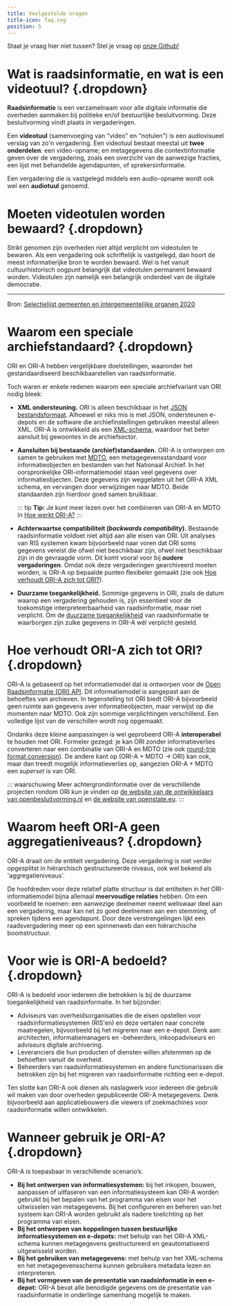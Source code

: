```yaml
---
title: Veelgestelde vragen
title-icon: faq.svg
position: 5
---
```


Staat je vraag hier niet tussen? Stel je vraag op [onze Github!](https://github.com/Regionaal-Archief-Rivierenland/ORI-A-XSD/discussions/categories/q-a)

# Wat is raadsinformatie, en wat is een videotuul? {.dropdown}

**Raadsinformatie** is een verzamelnaam voor alle digitale informatie die overheden aanmaken bij politieke en/of bestuurlijke besluitvorming. Deze besluitvorming vindt plaats in vergaderingen.

Een **videotuul** (samenvoeging van "video" en "notulen") is een audiovisueel verslag van zo'n vergadering. Een videotuul bestaat meestal uit **twee onderdelen**: een video-opname; en metagegevens die contextinformatie geven over de vergadering, zoals een overzicht van de aanwezige fracties,  een lijst met behandelde agendapunten, of sprekersinformatie.

Een vergadering die is vastgelegd middels een audio-opname wordt ook wel een **audiotuul** genoemd.

# Moeten videotulen worden bewaard? {.dropdown}

Strikt genomen zijn overheden niet altijd verplicht om videotulen te bewaren. Als een vergadering ook schriftelijk is vastgelegd, dan hoort de meest informatierijke bron te worden bewaard. Wel is het vanuit cultuurhistorisch oogpunt belangrijk dat videotulen permanent bewaard worden. Videotulen zijn namelijk een belangrijk onderdeel van de digitale democratie.

----

Bron: [Selectielijst gemeenten en intergemeentelijke organen 2020](https://www.nationaalarchief.nl/archiveren/kennisbank/selectielijst-gemeenten-en-intergemeentelijke-organen-2020)

# Waarom een speciale archiefstandaard? {.dropdown}

ORI en ORI-A hebben vergelijkbare doelstellingen, waaronder het gestandaardiseerd beschikbaarstellen van raadsinformatie.

Toch waren er enkele redenen waarom een speciale archiefvariant van ORI nodig bleek:

* **XML ondersteuning.** ORI is alleen beschikbaar in het [JSON bestandsformaat](https://en.wikipedia.org/wiki/JSON). Alhoewel er niks mis is met JSON, ondersteunen e-depots en de software die archiefinstellingen gebruiken meestal alleen XML. ORI-A is ontwikkeld als een [XML-schema](downloads#xml-schema), waardoor het beter aansluit bij gewoontes in de archiefsector.

* **Aansluiten bij bestaande (archief)standaarden.** ORI-A is ontworpen om samen te gebruiken met [MDTO](https://www.nationaalarchief.nl/archiveren/mdto#collapse-102790), een metagegevensstandaard voor informatieobjecten en bestanden van het Nationaal Archief. In het oorspronkelijke ORI-informatiemodel staan veel gegevens over informatieobjecten. Deze gegevens zijn weggelaten uit het ORI-A XML schema, en vervangen door verwijzingen naar MDTO. Beide standaarden zijn hierdoor goed samen bruikbaar.

  ::: tip
  **Tip:** Je kunt meer lezen over het combineren van ORI-A en MDTO in [Hoe werkt ORI-A?](hoe-werkt-ori-a#ori-a-mdto-combineren)
  :::

* **Achterwaartse compatibiliteit (_backwards compatibility_).**  Bestaande raadsinformatie voldoet niet altijd aan alle eisen van ORI. Uit analyses van RIS systemen kwam bijvoorbeeld naar voren dat ORI soms gegevens vereist die ofwel niet beschikbaar zijn, ofwel niet beschikbaar zijn in de gevraagde vorm. Dit komt vooral voor bij **oudere vergaderingen**. Omdat ook deze vergaderingen gearchiveerd moeten worden, is ORI-A op bepaalde punten flexibeler gemaakt (zie ook [Hoe verhoudt ORI-A zich tot ORI?](faq#hoe-verhoudt-ori-a-zich-tot-ori)).

* **Duurzame toegankelijkheid.** Sommige gegevens in ORI, zoals de datum waarop een vergadering gehouden is, zijn essentieel voor de toekomstige interpreteerbaarheid van raadsinformatie, maar niet verplicht. Om de [duurzame toegankelijkheid](https://www.nationaalarchief.nl/archiveren/kennisbank/duurzaam-toegankelijk) van raadsinformatie te waarborgen zijn zulke gegevens in ORI-A wél verplicht gesteld.

# Hoe verhoudt ORI-A zich tot ORI? {.dropdown}

ORI-A is gebaseerd op het informatiemodel dat is ontworpen voor de [Open Raadsinformatie (ORI) API](https://github.com/VNG-Realisatie/ODS-Open-Raadsinformatie). Dit informatiemodel is aangepast aan de behoeftes van archieven. In tegenstelling tot ORI biedt ORI-A bijvoorbeeld geen ruimte aan gegevens over informatieobjecten, maar verwijst op die momenten naar MDTO. Ook zijn sommige verplichtingen verschillend. Een volledige lijst van de verschillen wordt nog opgemaakt.

Ondanks deze kleine aanpassingen is wel geprobeerd ORI-A **interoperabel** te houden met ORI. Formeler gezegd: je kan ORI zonder informatieverlies converteren naar een combinatie van ORI-A en MDTO (zie ook [round-trip format conversion](https://en.wikipedia.org/wiki/Round-trip_format_conversion)). De andere kant op (ORI-A + MDTO → ORI) kan ook, maar dan treedt mogelijk informatieverlies op, aangezien ORI-A + MDTO een _superset_ is van ORI.

::: waarschuwing
Meer achtergrondinformatie over de verschillende projecten rondom ORI kun je vinden op [de website van de ontwikkelaars van openbesluitvorming.nl](https://ontola.io/nl/cases/openbesluitvorming/) en [de website van openstate.eu](https://openstate.eu/nl/projecten-tools-data/besluiten/open-raadsinformatie/).
:::

<!-- todo: benoem conversiescripts wanneer die af zijn -->

# Waarom heeft ORI-A geen aggregatieniveaus? {.dropdown}

ORI-A draait om de entiteit vergadering. Deze vergadering is niet verder opgesplitst in hiërarchisch gestructureerde niveaus, ook wel bekend als 'aggregatieniveaus'.

De hoofdreden voor deze relatief platte structuur is dat entiteiten in het ORI-informatiemodel bijna allemaal **meervoudige relaties** hebben. Om een voorbeeld te noemen: een aanwezige deelnemer neemt weliswaar deel aan een vergadering, maar kan net zo goed deelnemen aan een stemming, of spreken tijdens een agendapunt. Door deze verstrengelingen lijkt een raadsvergadering meer op een spinnenweb dan een hiërarchische boomstructuur.

# Voor wie is ORI-A bedoeld? {.dropdown}

ORI-A is bedoeld voor iedereen die betrokken is bij de duurzame toegankelijkheid van raadsinformatie. In het bijzonder:

- Adviseurs van overheidsorganisaties die de eisen opstellen voor raadsinformatiesystemen (RIS'en) en deze vertalen naar concrete maatregelen, bijvoorbeeld bij het migreren naar een e-depot. Denk aan: architecten, informatiemanagers en -beheerders, inkoopadviseurs en adviseurs digitale archivering.
- Leveranciers die hun producten of diensten willen afstemmen op de behoeften vanuit de overheid.
- Beheerders van raadsinformatiesystemen en andere functionarissen die betrokken zijn bij het migreren van raadsinformatie richting een e-depot.

Ten slotte kan ORI-A ook dienen als naslagwerk voor iedereen die gebruik wil maken van door overheden gepubliceerde ORI-A metagegevens. Denk bijvoorbeeld aan applicatiebouwers die viewers of zoekmachines voor raadsinformatie willen ontwikkelen.

# Wanneer gebruik je ORI-A? {.dropdown}

ORI-A is toepasbaar in verschillende scenario’s:

- **Bij het ontwerpen van informatiesystemen:** bij het inkopen, bouwen, aanpassen of uitfaseren van een informatiesysteem kan ORI-A worden gebruikt bij het bepalen van het programma van eisen voor het uitwisselen van metagegevens. Bij het configureren en beheren van het systeem kan ORI-A worden gebruikt als nadere toelichting op het programma van eisen.
- **Bij het ontwerpen van koppelingen tussen bestuurlijke informatiesystemen en e-depots:** met behulp van het ORI-A XML-schema kunnen metagegevens gestructureerd en geautomatiseerd uitgewisseld worden.
- **Bij het gebruiken van metagegevens:** met behulp van het XML-schema en het metagegevensschema kunnen gebruikers metadata lezen en interpreteren.
- **Bij het vormgeven van de presentatie van raadsinformatie in een e-depot:** ORI-A bevat alle benodigde gegevens om de presentatie van raadsinformatie in onderlinge samenhang mogelijk te maken.
